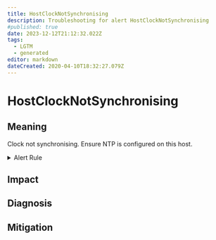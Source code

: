 ```yaml
---
title: HostClockNotSynchronising
description: Troubleshooting for alert HostClockNotSynchronising
#published: true
date: 2023-12-12T21:12:32.022Z
tags: 
  - LGTM
  - generated
editor: markdown
dateCreated: 2020-04-10T18:32:27.079Z
---
```


# HostClockNotSynchronising

## Meaning
[//]: # "Short paragraph that explains what the alert means"
Clock not synchronising. Ensure NTP is configured on this host.

<details>
  <summary>Alert Rule</summary>

{{% rule "host-and-hardware/node-exporter.yml" "HostClockNotSynchronising" %}}

{{% comment %}}

```yaml
alert: HostClockNotSynchronising
expr: (min_over_time(node_timex_sync_status[1m]) == 0 and node_timex_maxerror_seconds >= 16) * on(instance) group_left (nodename) node_uname_info{nodename=~".+"}
for: 2m
labels:
    severity: warning
annotations:
    summary: Host clock not synchronising (instance {{ $labels.instance }})
    description: |-
        Clock not synchronising. Ensure NTP is configured on this host.
          VALUE = {{ $value }}
          LABELS = {{ $labels }}
    runbook: https://github.com/srerun/prometheus-alerts/blob/main/content/runbooks/node-exporter/HostClockNotSynchronising.md

```

{{% /comment %}}

</details>


## Impact
[//]: # "What could / will happen if the alert is not addressed"



## Diagnosis
[//]: # "Steps to take to identify the cause of the problem"



## Mitigation
[//]: # "The steps necessary to resolve the alert"

